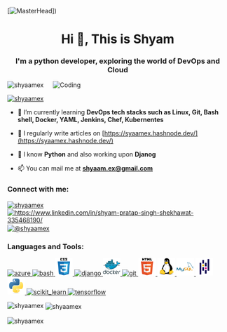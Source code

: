 [![MasterHead](https://camo.githubusercontent.com/98c780ccc80ffe74cc94b3ca0f2e86d6b7fecc4e0cb88c3885dbb95f0d3087d7/68747470733a2f2f69626167726f757069742e636f6d2f77702d636f6e74656e742f75706c6f6164732f323032302f30352f62616e6e65725f313330302d3335375f6465766f70732e706e67)])
<h1 align="center">Hi 👋, This is Shyam</h1>
<h3 align="center">I'm a python developer, exploring the world of DevOps and Cloud </h3>
<img align="right" alt="Coding" width="400" src="https://camo.githubusercontent.com/5ddf73ad3a205111cf8c686f687fc216c2946a75005718c8da5b837ad9de78c9/68747470733a2f2f7468756d62732e6766796361742e636f6d2f4576696c4e657874446576696c666973682d736d616c6c2e676966">

<p align="left"> <img src="https://komarev.com/ghpvc/?username=shyaamex&label=Profile%20views&color=0e75b6&style=flat" alt="shyaamex" /> </p>

<p align="left"> <a href="https://twitter.com/shyaamex" target="blank"><img src="https://img.shields.io/twitter/follow/shyaamex?logo=twitter&style=for-the-badge" alt="shyaamex" /></a> </p>

- 🌱 I’m currently learning **DevOps tech stacks such as Linux, Git, Bash shell, Docker, YAML, Jenkins, Chef, Kubernentes**

- 📝 I regularly write articles on [https://syaamex.hashnode.dev/](https://syaamex.hashnode.dev/)

- 💬 I know **Python** and also working upon **Djanog** 

- 📫 You can mail me at  **shyaam.ex@gmail.com**

<h3 align="left">Connect with me:</h3>
<p align="left">
<a href="https://twitter.com/shyaamex" target="blank"><img align="center" src="https://raw.githubusercontent.com/rahuldkjain/github-profile-readme-generator/master/src/images/icons/Social/twitter.svg" alt="shyaamex" height="30" width="40" /></a>
<a href="https://linkedin.com/in/https://www.linkedin.com/in/shyam-pratap-singh-shekhawat-335468190/" target="blank"><img align="center" src="https://raw.githubusercontent.com/rahuldkjain/github-profile-readme-generator/master/src/images/icons/Social/linked-in-alt.svg" alt="https://www.linkedin.com/in/shyam-pratap-singh-shekhawat-335468190/" height="30" width="40" /></a>
<a href="https://hashnode.com/@shyaamex" target="blank"><img align="center" src="https://raw.githubusercontent.com/rahuldkjain/github-profile-readme-generator/master/src/images/icons/Social/hashnode.svg" alt="@shyaamex" height="30" width="40" /></a>
</p>

<h3 align="left">Languages and Tools:</h3>
<p align="left"> <a href="https://azure.microsoft.com/en-in/" target="_blank" rel="noreferrer"> <img src="https://www.vectorlogo.zone/logos/microsoft_azure/microsoft_azure-icon.svg" alt="azure" width="40" height="40"/> </a> <a href="https://www.gnu.org/software/bash/" target="_blank" rel="noreferrer"> <img src="https://www.vectorlogo.zone/logos/gnu_bash/gnu_bash-icon.svg" alt="bash" width="40" height="40"/> </a> <a href="https://www.w3schools.com/css/" target="_blank" rel="noreferrer"> <img src="https://raw.githubusercontent.com/devicons/devicon/master/icons/css3/css3-original-wordmark.svg" alt="css3" width="40" height="40"/> </a> <a href="https://www.djangoproject.com/" target="_blank" rel="noreferrer"> <img src="https://cdn.worldvectorlogo.com/logos/django.svg" alt="django" width="40" height="40"/> </a> <a href="https://www.docker.com/" target="_blank" rel="noreferrer"> <img src="https://raw.githubusercontent.com/devicons/devicon/master/icons/docker/docker-original-wordmark.svg" alt="docker" width="40" height="40"/> </a> <a href="https://git-scm.com/" target="_blank" rel="noreferrer"> <img src="https://www.vectorlogo.zone/logos/git-scm/git-scm-icon.svg" alt="git" width="40" height="40"/> </a> <a href="https://www.w3.org/html/" target="_blank" rel="noreferrer"> <img src="https://raw.githubusercontent.com/devicons/devicon/master/icons/html5/html5-original-wordmark.svg" alt="html5" width="40" height="40"/> </a> <a href="https://www.linux.org/" target="_blank" rel="noreferrer"> <img src="https://raw.githubusercontent.com/devicons/devicon/master/icons/linux/linux-original.svg" alt="linux" width="40" height="40"/> </a> <a href="https://www.mysql.com/" target="_blank" rel="noreferrer"> <img src="https://raw.githubusercontent.com/devicons/devicon/master/icons/mysql/mysql-original-wordmark.svg" alt="mysql" width="40" height="40"/> </a> <a href="https://pandas.pydata.org/" target="_blank" rel="noreferrer"> <img src="https://raw.githubusercontent.com/devicons/devicon/2ae2a900d2f041da66e950e4d48052658d850630/icons/pandas/pandas-original.svg" alt="pandas" width="40" height="40"/> </a> <a href="https://www.python.org" target="_blank" rel="noreferrer"> <img src="https://raw.githubusercontent.com/devicons/devicon/master/icons/python/python-original.svg" alt="python" width="40" height="40"/> </a> <a href="https://scikit-learn.org/" target="_blank" rel="noreferrer"> <img src="https://upload.wikimedia.org/wikipedia/commons/0/05/Scikit_learn_logo_small.svg" alt="scikit_learn" width="40" height="40"/> </a> <a href="https://www.tensorflow.org" target="_blank" rel="noreferrer"> <img src="https://www.vectorlogo.zone/logos/tensorflow/tensorflow-icon.svg" alt="tensorflow" width="40" height="40"/> </a> </p>

<p><img align="left" src="https://github-readme-stats.vercel.app/api/top-langs?username=shyaamex&show_icons=true&locale=en&layout=compact" alt="shyaamex" /></p>

<p>&nbsp;<img align="center" src="https://github-readme-stats.vercel.app/api?username=shyaamex&show_icons=true&locale=en" alt="shyaamex" /></p>

<p><img align="center" src="https://github-readme-streak-stats.herokuapp.com/?user=shyaamex&" alt="shyaamex" /></p>
